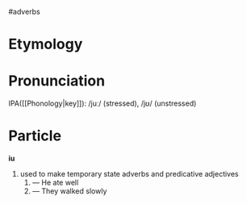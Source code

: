 #adverbs 
# Etymology
# Pronunciation
IPA([[Phonology|key]]): /juː/ (stressed), /jʊ/ (unstressed)
# Particle
**iu**
1. used to make temporary state adverbs and predicative adjectives
	1. — He ate well
	2. — They walked slowly